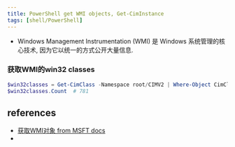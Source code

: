 ```yaml
---
title: PowerShell get WMI objects, Get-CimInstance
tags: [shell/PowerShell]
---
```


- Windows Management Instrumentation (WMI) 是 Windows 系统管理的核心技术, 因为它以统一的方式公开大量信息.


### 获取WMI的win32 classes

```powershell
$win32classes = Get-CimClass -Namespace root/CIMV2 | Where-Object CimClassName -like Win32* | Select-Object CimClassName
$win32classes.Count  # 781
```





## references
- [获取WMI对象 from MSFT docs](https://docs.microsoft.com/zh-cn/powershell/scripting/samples/getting-wmi-objects--get-ciminstance-?view=powershell-7.2)
- 